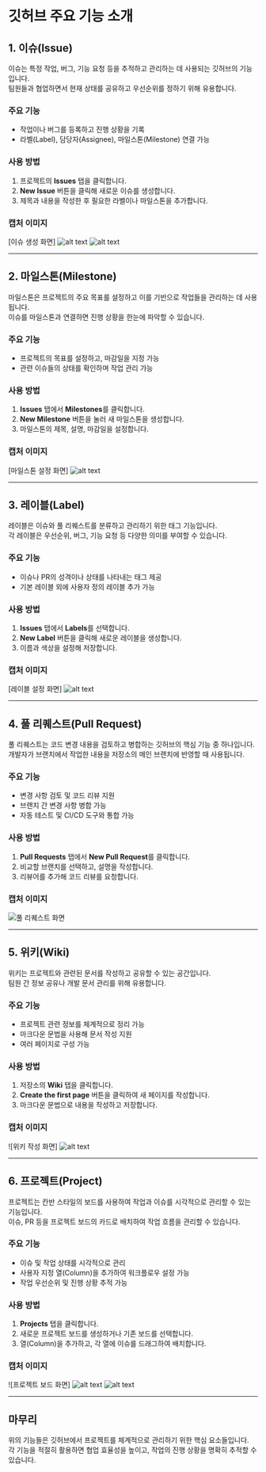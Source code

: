 # 깃허브 주요 기능 소개

## 1. 이슈(Issue)
이슈는 특정 작업, 버그, 기능 요청 등을 추적하고 관리하는 데 사용되는 깃허브의 기능입니다.  
팀원들과 협업하면서 현재 상태를 공유하고 우선순위를 정하기 위해 유용합니다.

### 주요 기능
- 작업이나 버그를 등록하고 진행 상황을 기록
- 라벨(Label), 담당자(Assignee), 마일스톤(Milestone) 연결 가능

### 사용 방법
1. 프로젝트의 **Issues** 탭을 클릭합니다.
2. **New Issue** 버튼을 클릭해 새로운 이슈를 생성합니다.
3. 제목과 내용을 작성한 후 필요한 라벨이나 마일스톤을 추가합니다.

### 캡처 이미지
[이슈 생성 화면]
![alt text](./images/issue1.png)
![alt text](./images/issue2.png)

---

## 2. 마일스톤(Milestone)
마일스톤은 프로젝트의 주요 목표를 설정하고 이를 기반으로 작업들을 관리하는 데 사용됩니다.  
이슈를 마일스톤과 연결하면 진행 상황을 한눈에 파악할 수 있습니다.

### 주요 기능
- 프로젝트의 목표를 설정하고, 마감일을 지정 가능
- 관련 이슈들의 상태를 확인하며 작업 관리 가능

### 사용 방법
1. **Issues** 탭에서 **Milestones**를 클릭합니다.
2. **New Milestone** 버튼을 눌러 새 마일스톤을 생성합니다.
3. 마일스톤의 제목, 설명, 마감일을 설정합니다.

### 캡처 이미지
[마일스톤 설정 화면]
![alt text](./images/milestone.png)

---

## 3. 레이블(Label)
레이블은 이슈와 풀 리퀘스트를 분류하고 관리하기 위한 태그 기능입니다.  
각 레이블은 우선순위, 버그, 기능 요청 등 다양한 의미를 부여할 수 있습니다.

### 주요 기능
- 이슈나 PR의 성격이나 상태를 나타내는 태그 제공
- 기본 레이블 외에 사용자 정의 레이블 추가 가능

### 사용 방법
1. **Issues** 탭에서 **Labels**를 선택합니다.
2. **New Label** 버튼을 클릭해 새로운 레이블을 생성합니다.
3. 이름과 색상을 설정해 저장합니다.

### 캡처 이미지
[레이블 설정 화면]
![alt text](./images/labels.png)

---

## 4. 풀 리퀘스트(Pull Request)
풀 리퀘스트는 코드 변경 내용을 검토하고 병합하는 깃허브의 핵심 기능 중 하나입니다.  
개발자가 브랜치에서 작업한 내용을 저장소의 메인 브랜치에 반영할 때 사용됩니다.

### 주요 기능
- 변경 사항 검토 및 코드 리뷰 지원
- 브랜치 간 변경 사항 병합 가능
- 자동 테스트 및 CI/CD 도구와 통합 가능

### 사용 방법
1. **Pull Requests** 탭에서 **New Pull Request**를 클릭합니다.
2. 비교할 브랜치를 선택하고, 설명을 작성합니다.
3. 리뷰어를 추가해 코드 리뷰를 요청합니다.

### 캡처 이미지
![풀 리퀘스트 화면](이미지_경로_PR)

---

## 5. 위키(Wiki)
위키는 프로젝트와 관련된 문서를 작성하고 공유할 수 있는 공간입니다.  
팀원 간 정보 공유나 개발 문서 관리를 위해 유용합니다.

### 주요 기능
- 프로젝트 관련 정보를 체계적으로 정리 가능
- 마크다운 문법을 사용해 문서 작성 지원
- 여러 페이지로 구성 가능

### 사용 방법
1. 저장소의 **Wiki** 탭을 클릭합니다.
2. **Create the first page** 버튼을 클릭하여 새 페이지를 작성합니다.
3. 마크다운 문법으로 내용을 작성하고 저장합니다.

### 캡처 이미지
![위키 작성 화면]
![alt text](./images/wiki.png)

---

## 6. 프로젝트(Project)
프로젝트는 칸반 스타일의 보드를 사용하여 작업과 이슈를 시각적으로 관리할 수 있는 기능입니다.  
이슈, PR 등을 프로젝트 보드의 카드로 배치하여 작업 흐름을 관리할 수 있습니다.

### 주요 기능
- 이슈 및 작업 상태를 시각적으로 관리
- 사용자 지정 열(Column)을 추가하여 워크플로우 설정 가능
- 작업 우선순위 및 진행 상황 추적 가능

### 사용 방법
1. **Projects** 탭을 클릭합니다.
2. 새로운 프로젝트 보드를 생성하거나 기존 보드를 선택합니다.
3. 열(Column)을 추가하고, 각 열에 이슈를 드래그하여 배치합니다.

### 캡처 이미지
![프로젝트 보드 화면]
![alt text](./images/project1.png)
![alt text](./images/project2.png)

---

## 마무리
위의 기능들은 깃허브에서 프로젝트를 체계적으로 관리하기 위한 핵심 요소들입니다.  
각 기능을 적절히 활용하면 협업 효율성을 높이고, 작업의 진행 상황을 명확히 추적할 수 있습니다.
